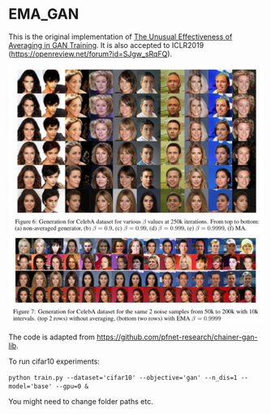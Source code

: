 # EMA_GAN

This is the original implementation of [The Unusual Effectiveness of Averaging in GAN Training](https://arxiv.org/abs/1806.04498). It is also accepted to ICLR2019 (https://openreview.net/forum?id=SJgw_sRqFQ).

![](/figures/ema_fig6.png)
![](/figures/ema_fig7.png)

 The code is adapted from https://github.com/pfnet-research/chainer-gan-lib.
 
 To run cifar10 experiments:

```python train.py --dataset='cifar10' --objective='gan' --n_dis=1 --model='base' --gpu=0 &```

You might need to change folder paths etc.


